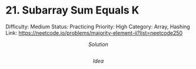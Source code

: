 # 21. Subarray Sum Equals K

Difficulty: Medium
Status: Practicing
Priority: High
Category: Array, Hashing
Link: https://neetcode.io/problems/majority-element-ii?list=neetcode250

$$
Solution
$$

```python

```

$$
Idea
$$